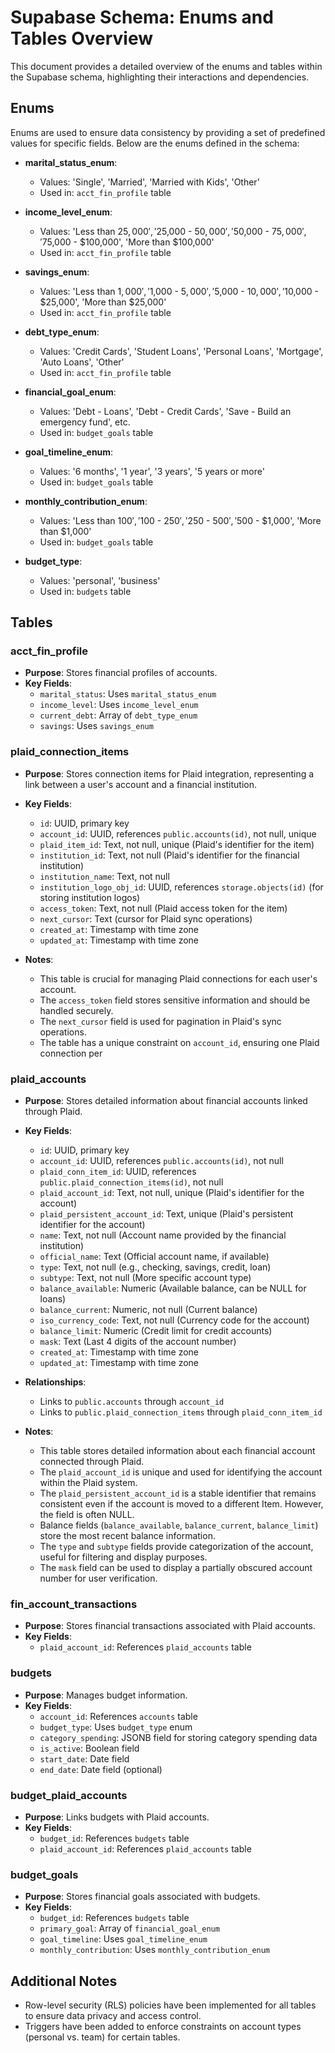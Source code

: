 # Supabase Schema: Enums and Tables Overview

This document provides a detailed overview of the enums and tables within the Supabase schema, highlighting their interactions and dependencies.

## Enums

Enums are used to ensure data consistency by providing a set of predefined values for specific fields. Below are the enums defined in the schema:

- **marital_status_enum**: 
  - Values: 'Single', 'Married', 'Married with Kids', 'Other'
  - Used in: `acct_fin_profile` table

- **income_level_enum**: 
  - Values: 'Less than $25,000', '$25,000 - $50,000', '$50,000 - $75,000', '$75,000 - $100,000', 'More than $100,000'
  - Used in: `acct_fin_profile` table

- **savings_enum**: 
  - Values: 'Less than $1,000', '$1,000 - $5,000', '$5,000 - $10,000', '$10,000 - $25,000', 'More than $25,000'
  - Used in: `acct_fin_profile` table

- **debt_type_enum**: 
  - Values: 'Credit Cards', 'Student Loans', 'Personal Loans', 'Mortgage', 'Auto Loans', 'Other'
  - Used in: `acct_fin_profile` table

- **financial_goal_enum**: 
  - Values: 'Debt - Loans', 'Debt - Credit Cards', 'Save - Build an emergency fund', etc.
  - Used in: `budget_goals` table

- **goal_timeline_enum**: 
  - Values: '6 months', '1 year', '3 years', '5 years or more'
  - Used in: `budget_goals` table

- **monthly_contribution_enum**: 
  - Values: 'Less than $100', '$100 - $250', '$250 - $500', '$500 - $1,000', 'More than $1,000'
  - Used in: `budget_goals` table

- **budget_type**: 
  - Values: 'personal', 'business'
  - Used in: `budgets` table

## Tables

### acct_fin_profile

- **Purpose**: Stores financial profiles of accounts.
- **Key Fields**:
  - `marital_status`: Uses `marital_status_enum`
  - `income_level`: Uses `income_level_enum`
  - `current_debt`: Array of `debt_type_enum`
  - `savings`: Uses `savings_enum`

### plaid_connection_items

- **Purpose**: Stores connection items for Plaid integration, representing a link between a user's account and a financial institution.
- **Key Fields**:
  - `id`: UUID, primary key
  - `account_id`: UUID, references `public.accounts(id)`, not null, unique
  - `plaid_item_id`: Text, not null, unique (Plaid's identifier for the item)
  - `institution_id`: Text, not null (Plaid's identifier for the financial institution)
  - `institution_name`: Text, not null
  - `institution_logo_obj_id`: UUID, references `storage.objects(id)` (for storing institution logos)
  - `access_token`: Text, not null (Plaid access token for the item)
  - `next_cursor`: Text (cursor for Plaid sync operations)
  - `created_at`: Timestamp with time zone
  - `updated_at`: Timestamp with time zone

- **Notes**:
  - This table is crucial for managing Plaid connections for each user's account.
  - The `access_token` field stores sensitive information and should be handled securely.
  - The `next_cursor` field is used for pagination in Plaid's sync operations.
  - The table has a unique constraint on `account_id`, ensuring one Plaid connection per

### plaid_accounts

- **Purpose**: Stores detailed information about financial accounts linked through Plaid.

- **Key Fields**:
  - `id`: UUID, primary key
  - `account_id`: UUID, references `public.accounts(id)`, not null
  - `plaid_conn_item_id`: UUID, references `public.plaid_connection_items(id)`, not null
  - `plaid_account_id`: Text, not null, unique (Plaid's identifier for the account)
  - `plaid_persistent_account_id`: Text, unique (Plaid's persistent identifier for the account)
  - `name`: Text, not null (Account name provided by the financial institution)
  - `official_name`: Text (Official account name, if available)
  - `type`: Text, not null (e.g., checking, savings, credit, loan)
  - `subtype`: Text, not null (More specific account type)
  - `balance_available`: Numeric (Available balance, can be NULL for loans)
  - `balance_current`: Numeric, not null (Current balance)
  - `iso_currency_code`: Text, not null (Currency code for the account)
  - `balance_limit`: Numeric (Credit limit for credit accounts)
  - `mask`: Text (Last 4 digits of the account number)
  - `created_at`: Timestamp with time zone
  - `updated_at`: Timestamp with time zone

- **Relationships**:
  - Links to `public.accounts` through `account_id`
  - Links to `public.plaid_connection_items` through `plaid_conn_item_id`

- **Notes**:
  - This table stores detailed information about each financial account connected through Plaid.
  - The `plaid_account_id` is unique and used for identifying the account within the Plaid system.
  - The `plaid_persistent_account_id` is a stable identifier that remains consistent even if the account is moved to a different Item.  However, the field is often NULL.
  - Balance fields (`balance_available`, `balance_current`, `balance_limit`) store the most recent balance information.
  - The `type` and `subtype` fields provide categorization of the account, useful for filtering and display purposes.
  - The `mask` field can be used to display a partially obscured account number for user verification.

### fin_account_transactions

- **Purpose**: Stores financial transactions associated with Plaid accounts.
- **Key Fields**:
  - `plaid_account_id`: References `plaid_accounts` table

### budgets

- **Purpose**: Manages budget information.
- **Key Fields**:
  - `account_id`: References `accounts` table
  - `budget_type`: Uses `budget_type` enum
  - `category_spending`: JSONB field for storing category spending data
  - `is_active`: Boolean field
  - `start_date`: Date field
  - `end_date`: Date field (optional)

### budget_plaid_accounts

- **Purpose**: Links budgets with Plaid accounts.
- **Key Fields**:
  - `budget_id`: References `budgets` table
  - `plaid_account_id`: References `plaid_accounts` table

### budget_goals

- **Purpose**: Stores financial goals associated with budgets.
- **Key Fields**:
  - `budget_id`: References `budgets` table
  - `primary_goal`: Array of `financial_goal_enum`
  - `goal_timeline`: Uses `goal_timeline_enum`
  - `monthly_contribution`: Uses `monthly_contribution_enum`

## Additional Notes

- Row-level security (RLS) policies have been implemented for all tables to ensure data privacy and access control.
- Triggers have been added to enforce constraints on account types (personal vs. team) for certain tables.
